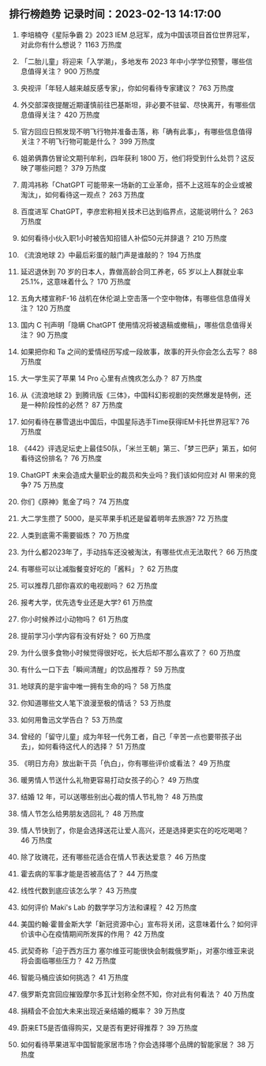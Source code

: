 
## 排行榜趋势 记录时间：2023-02-13 14:17:00
  
  1. 李培楠夺《星际争霸 2》2023 IEM 总冠军，成为中国该项目首位世界冠军，对此你有什么想说？ 1163 万热度
    
  2. 「二胎儿童」将迎来「入学潮」，多地发布 2023 年中小学学位预警，哪些信息值得关注？ 900 万热度
    
  3. 央视评「年轻人越来越反感专家」，你如何看待专家建议？ 763 万热度
    
  4. 外交部深夜提醒近期谨慎前往巴基斯坦，非必要不驻留、尽快离开，有哪些信息值得关注？ 420 万热度
    
  5. 官方回应日照发现不明飞行物并准备击落，称「确有此事」，有哪些信息值得关注？不明飞行物可能是什么？ 399 万热度
    
  6. 姐弟俩靠仿冒论文期刊牟利，四年获利 1800 万，他们将受到什么处罚？这反映了哪些问题？ 379 万热度
    
  7. 周鸿祎称「ChatGPT 可能带来一场新的工业革命，搭不上这班车的企业或被淘汰」，如何看待这一观点？ 263 万热度
    
  8. 百度进军 ChatGPT，李彦宏称相关技术已达到临界点，这能说明什么？ 263 万热度
    
  9. 如何看待小伙入职1小时被告知招错人补偿50元并辞退？ 210 万热度
    
  10. 《流浪地球 2》中最后彩蛋的敲门声是谁敲的？ 194 万热度
    
  11. 延迟退休到 70 岁的日本人，靠做高龄合同工养老，65 岁以上人群就业率 25.1%，这意味着什么？ 170 万热度
    
  12. 五角大楼宣称F-16 战机在休伦湖上空击落一个空中物体，有哪些信息值得关注？ 120 万热度
    
  13. 国内 C 刊声明「隐瞒 ChatGPT 使用情况将被退稿或撤稿」，哪些信息值得关注？ 90 万热度
    
  14. 如果把你和 Ta 之间的爱情经历写成一段故事，故事的开头你会怎么去写？ 88 万热度
    
  15. 大一学生买了苹果 14 Pro 心里有点愧疚怎么办？ 87 万热度
    
  16. 从《流浪地球 2》到腾讯版《三体》，中国科幻影视剧的突然爆发是特例，还是一种阶段性的必然？ 87 万热度
    
  17. 如何看待在暴雪退出中国后，中国星际选手Time获得IEM卡托世界冠军? 76 万热度
    
  18. 《442》评选足坛史上最佳50队，「米兰王朝」第三、「梦三巴萨」第五，如何看待这份排名？ 76 万热度
    
  19. ChatGPT 未来会造成大量职业的裁员和失业吗？我们该如何应对 AI 带来的竞争? 75 万热度
    
  20. 你们《原神》氪金了吗？ 74 万热度
    
  21. 大二学生攒了 5000，是买苹果手机还是留着明年去旅游? 72 万热度
    
  22. 人类到底需不需要锻炼？ 70 万热度
    
  23. 为什么都2023年了，手动挡车还没被淘汰，有哪些优点无法取代？ 66 万热度
    
  24. 有哪些可以让减脂餐变好吃的「酱料」？ 62 万热度
    
  25. 可以推荐几部你喜欢的电视剧吗？ 62 万热度
    
  26. 报考大学，优先选专业还是大学? 61 万热度
    
  27. 你小时候养过小动物吗？ 61 万热度
    
  28. 提前学习小学内容有没有好处？ 60 万热度
    
  29. 为什么很多食物小时候觉得很好吃，长大后却不那么喜欢了？ 60 万热度
    
  30. 有什么一口下去「瞬间清醒」的饮品推荐？ 59 万热度
    
  31. 地球真的是宇宙中唯一拥有生命的吗？ 58 万热度
    
  32. 你知道哪些文人笔下浪漫至极的情话？ 53 万热度
    
  33. 如何用鲁迅文学告白？ 53 万热度
    
  34. 曾经的「留守儿童」成为年轻一代务工者，自己「辛苦一点也要带孩子出去」，如何看待这代人的选择？ 51 万热度
    
  35. 《明日方舟》放出新干员「仇白」，你有哪些评价或看法？ 49 万热度
    
  36. 暖男情人节送什么礼物更容易打动女孩子的心？ 49 万热度
    
  37. 结婚 12 年，可以送哪些别出心裁的情人节礼物？ 48 万热度
    
  38. 情人节怎么给男朋友选回礼？ 48 万热度
    
  39. 情人节快到了，你是会选择送花让爱人高兴，还是选择更实在的吃吃喝喝？ 46 万热度
    
  40. 除了玫瑰花，还有哪些花适合在情人节表达爱意？ 46 万热度
    
  41. 霍去病的军事才能是否被高估了？ 44 万热度
    
  42. 线性代数到底应该怎么学？ 43 万热度
    
  43. 如何评价 Maki's Lab 的数学学习方法和课程？ 42 万热度
    
  44. 美国约翰·霍普金斯大学「新冠资源中心」宣布将关闭，这意味着什么？如何评价该中心在疫情期间所发挥的作用？ 42 万热度
    
  45. 武契奇称「迫于西方压力 塞尔维亚可能很快会制裁俄罗斯」，对塞尔维亚来说将会面临哪些压力？ 42 万热度
    
  46. 智能马桶应该如何挑选？ 41 万热度
    
  47. 俄罗斯克宫回应摧毁摩尔多瓦计划称全然不知，你对此有何看法？ 40 万热度
    
  48. 捐精会不会加大未来出现近亲结婚的概率？ 39 万热度
    
  49. 蔚来ET5是否值得购买，又是否有更好得推荐？ 39 万热度
    
  50. 如何看待苹果进军中国智能家居市场？你会选择哪个品牌的智能家居？ 38 万热度
    